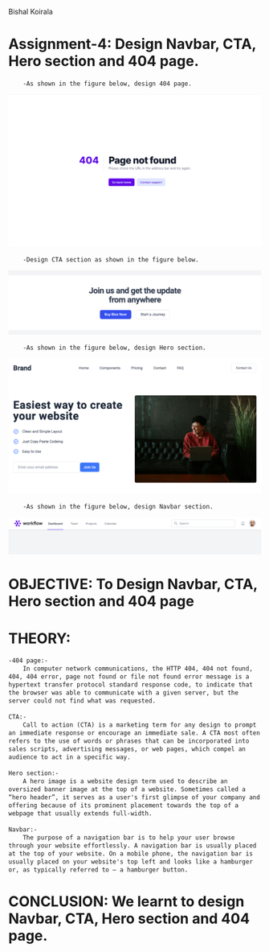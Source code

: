 Bishal Koirala
# Assignment-4: Design Navbar, CTA, Hero section and 404 page.
        -As shown in the figure below, design 404 page.   
![404-page](404.png)  

        -Design CTA section as shown in the figure below.  
![CTA](cta.png)     

        -As shown in the figure below, design Hero section.  
![Hero](hero.png)        

        -As shown in the figure below, design Navbar section.  
![Nav](nav.png)   


# OBJECTIVE: To Design Navbar, CTA, Hero section and 404 page


# THEORY:
    -404 page:-
        In computer network communications, the HTTP 404, 404 not found, 404, 404 error, page not found or file not found error message is a hypertext transfer protocol standard response code, to indicate that the browser was able to communicate with a given server, but the server could not find what was requested.
    
    CTA:-
        Call to action (CTA) is a marketing term for any design to prompt an immediate response or encourage an immediate sale. A CTA most often refers to the use of words or phrases that can be incorporated into sales scripts, advertising messages, or web pages, which compel an audience to act in a specific way.

    Hero section:-
        A hero image is a website design term used to describe an oversized banner image at the top of a website. Sometimes called a “hero header”, it serves as a user's first glimpse of your company and offering because of its prominent placement towards the top of a webpage that usually extends full-width.
    
    Navbar:-
        The purpose of a navigation bar is to help your user browse through your website effortlessly. A navigation bar is usually placed at the top of your website. On a mobile phone, the navigation bar is usually placed on your website's top left and looks like a hamburger or, as typically referred to – a hamburger button.


# CONCLUSION: We learnt to design Navbar, CTA, Hero section and 404 page.